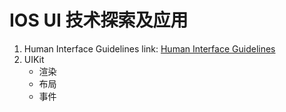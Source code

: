 ---
---

# IOS UI 技术探索及应用

1. Human Interface Guidelines
   link: [Human Interface Guidelines](https://developer.apple.com/design/human-interface-guidelines/ios/overview/themes/)
2. UIKit
   - 渲染
   - 布局
   - 事件